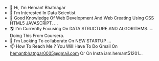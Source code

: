 - 👋 Hi, I’m Hemant Bhatnagar
- 👀 I’m Interested In Data Scientist
- 🌱 Good Knowledge Of Web Development And Web Creating Using CSS HTML5 JAVASCRIPT. ...
- 🌎 I'm Currently Focusing On DATA STRUCTURE AND ALGORITHMS..... Doing This From Coursera. 
- 💞️ I’m Looking To collaborate On NEW STARTUP ...
- 📫 How To Reach Me ? You Will Have To Do Gmail On hemantbhatngar0005@gmail.com Or On Insta iam.hemant51201...

<!---
Morningstar005/Morningstar005 is a ✨ special ✨ repository because its `README.md` (this file) appears on your GitHub profile.
You can click the Preview link to take a look at your changes.
--->
